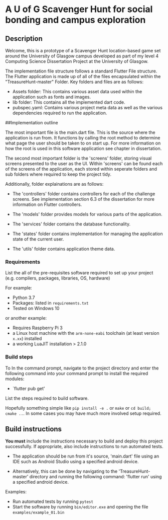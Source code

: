 # A U of G Scavenger Hunt for social bonding and campus exploration

## Description

Welcome, this is a prototype of a Scavenger Hunt location-based game set around the University of Glasgow campus developed as part of my level 4 Computing Science Dissertation Project at the University of Glasgow.

The implementation file structure follows a standard Flutter File structure. The Flutter application is made up of all of the files encapsulated within the "TreasureHunt-master" Folder. Key folders and files are as follows:
- Assets folder: This contains various asset data used within the application such as fonts and images.
- lib folder: This contains all the implemented dart code.
- pubspec.yaml: Contains various project meta data as well as the various dependencies required to run the application.

##Implementation outline

The most important file is the main.dart file. This is the source where the application is run from. It functions by calling the root method to determine what page the user should be taken to on start up. For more information on how the root is used in this software application see chapter in dissertation.

The second most important folder is the 'screens' folder, storing visual screens presented to the user as the UI. Within 'screens' can be found each of the screens of the application, each stored within seperate folders and sub folders where required to keep the project tidy.


Additionally, folder explainations are as follows:
- The 'controllers' folder contains controllers for each of the challenge screens. See implementation section 6.3 of the dissertation for more information on Flutter controllers.

- The 'models' folder provides models for various parts of the application.

- The 'services' folder contains the database functionality.

- The 'states' folder contains implementation for managing the application state of the current user.

- The 'utils' folder contains application theme data.

### Requirements

List the all of the pre-requisites software required to set up your project (e.g. compilers, packages, libraries, OS, hardware)

For example:

* Python 3.7
* Packages: listed in `requirements.txt` 
* Tested on Windows 10

or another example:

* Requires Raspberry Pi 3 
* a Linux host machine with the `arm-none-eabi` toolchain (at least version `x.xx`) installed
* a working LuaJIT installation > 2.1.0

### Build steps

To In the command prompt, navigate to the project directory and enter the following command into your command prompt to install the required modules:
- `flutter pub get'

List the steps required to build software. 

Hopefully something simple like `pip install -e .` or `make` or `cd build; cmake ..`. In
some cases you may have much more involved setup required.

## Build instructions

**You must** include the instructions necessary to build and deploy this project successfully. If appropriate, also include 
instructions to run automated tests. 

- The application should be run from it's source, 'main.dart' file using an IDE such as Android Studio using a specified android device. 

- Alternatively, this can be done by navigating to the 'TreasureHunt-master' directory and running the following command: 'flutter run' using a specified android device.

Examples:

* Run automated tests by running `pytest`
* Start the software by running `bin/editor.exe` and opening the file `examples/example_01.bin`

